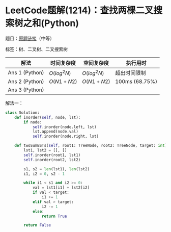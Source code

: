 # LeetCode题解(1214)：查找两棵二叉搜索树之和(Python)

题目：[原题链接](https://leetcode-cn.com/problems/two-sum-bsts/)（中等）

标签：树、二叉树、二叉搜索树

| 解法           | 时间复杂度  | 空间复杂度  | 执行用时       |
| -------------- | ----------- | ----------- | -------------- |
| Ans 1 (Python) | $O(log^2N)$ | $O(log^2N)$ | 超出时间限制   |
| Ans 2 (Python) | $O(N1+N2)$  | $O(N1+N2)$  | 100ms (68.75%) |
| Ans 3 (Python) |             |             |                |

解法一：

```python
class Solution:
    def inorder(self, node, lst):
        if node:
            self.inorder(node.left, lst)
            lst.append(node.val)
            self.inorder(node.right, lst)

    def twoSumBSTs(self, root1: TreeNode, root2: TreeNode, target: int) -> bool:
        lst1, lst2 = [], []
        self.inorder(root1, lst1)
        self.inorder(root2, lst2)

        s1, s2 = len(lst1), len(lst2)
        i1, i2 = 0, s2 - 1

        while i1 < s1 and i2 >= 0:
            val = lst1[i1] + lst2[i2]
            if val < target:
                i1 += 1
            elif val > target:
                i2 -= 1
            else:
                return True

        return False
```